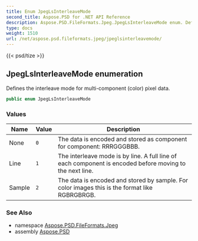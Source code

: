 ```yaml
---
title: Enum JpegLsInterleaveMode
second_title: Aspose.PSD for .NET API Reference
description: Aspose.PSD.FileFormats.Jpeg.JpegLsInterleaveMode enum. Defines the interleave mode for multicomponent color pixel data
type: docs
weight: 1510
url: /net/aspose.psd.fileformats.jpeg/jpeglsinterleavemode/
---
```

{{< psd/tize >}}
## JpegLsInterleaveMode enumeration

Defines the interleave mode for multi-component (color) pixel data.

```csharp
public enum JpegLsInterleaveMode
```

### Values

| Name | Value | Description |
| --- | --- | --- |
| None | `0` | The data is encoded and stored as component for component: RRRGGGBBB. |
| Line | `1` | The interleave mode is by line. A full line of each component is encoded before moving to the next line. |
| Sample | `2` | The data is encoded and stored by sample. For color images this is the format like RGBRGBRGB. |

### See Also

* namespace [Aspose.PSD.FileFormats.Jpeg](../../aspose.psd.fileformats.jpeg/)
* assembly [Aspose.PSD](../../)


